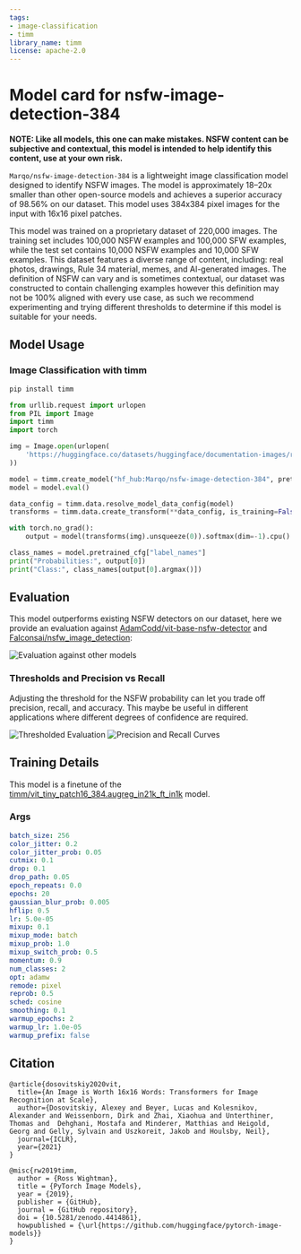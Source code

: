 ```yaml
---
tags:
- image-classification
- timm
library_name: timm
license: apache-2.0
---
```

# Model card for nsfw-image-detection-384

__NOTE: Like all models, this one can make mistakes. NSFW content can be subjective and contextual, this model is intended to help identify this content, use at your own risk.__

`Marqo/nsfw-image-detection-384` is a lightweight image classification model designed to identify NSFW images. The model is approximately 18–20x smaller than other open-source models and achieves a superior accuracy of 98.56% on our dataset. This model uses 384x384 pixel images for the input with 16x16 pixel patches.

This model was trained on a proprietary dataset of 220,000 images. The training set includes 100,000 NSFW examples and 100,000 SFW examples, while the test set contains 10,000 NSFW examples and 10,000 SFW examples. This dataset features a diverse range of content, including: real photos, drawings, Rule 34 material, memes, and AI-generated images. The definition of NSFW can vary and is sometimes contextual, our dataset was constructed to contain challenging examples however this definition may not be 100% aligned with every use case, as such we recommend experimenting and trying different thresholds to determine if this model is suitable for your needs.

## Model Usage

### Image Classification with timm

```bash
pip install timm
```

```python
from urllib.request import urlopen
from PIL import Image
import timm
import torch

img = Image.open(urlopen(
    'https://huggingface.co/datasets/huggingface/documentation-images/resolve/main/beignets-task-guide.png'
))

model = timm.create_model("hf_hub:Marqo/nsfw-image-detection-384", pretrained=True)
model = model.eval()

data_config = timm.data.resolve_model_data_config(model)
transforms = timm.data.create_transform(**data_config, is_training=False)

with torch.no_grad():
    output = model(transforms(img).unsqueeze(0)).softmax(dim=-1).cpu()

class_names = model.pretrained_cfg["label_names"]
print("Probabilities:", output[0])
print("Class:", class_names[output[0].argmax()])
```

## Evaluation

This model outperforms existing NSFW detectors on our dataset, here we provide an evaluation against [AdamCodd/vit-base-nsfw-detector](https://huggingface.co/AdamCodd/vit-base-nsfw-detector) and [Falconsai/nsfw_image_detection](https://huggingface.co/Falconsai/nsfw_image_detection):

![Evaluation against other models](./images/Comparison.png)

### Thresholds and Precision vs Recall

Adjusting the threshold for the NSFW probability can let you trade off precision, recall, and accuracy. This maybe be useful in different applications where different degrees of confidence are required.

![Thresholded Evaluation](./images/ThresholdEvals.png)
![Precision and Recall Curves](./images/PrecisionRecallCurves.png)

## Training Details

This model is a finetune of the [timm/vit_tiny_patch16_384.augreg_in21k_ft_in1k](https://huggingface.co/timm/vit_tiny_patch16_384.augreg_in21k_ft_in1k) model.

### Args

```yml
batch_size: 256
color_jitter: 0.2
color_jitter_prob: 0.05
cutmix: 0.1
drop: 0.1
drop_path: 0.05
epoch_repeats: 0.0
epochs: 20
gaussian_blur_prob: 0.005
hflip: 0.5
lr: 5.0e-05
mixup: 0.1
mixup_mode: batch
mixup_prob: 1.0
mixup_switch_prob: 0.5
momentum: 0.9
num_classes: 2
opt: adamw
remode: pixel
reprob: 0.5
sched: cosine
smoothing: 0.1
warmup_epochs: 2
warmup_lr: 1.0e-05
warmup_prefix: false
```


## Citation

```
@article{dosovitskiy2020vit,
  title={An Image is Worth 16x16 Words: Transformers for Image Recognition at Scale},
  author={Dosovitskiy, Alexey and Beyer, Lucas and Kolesnikov, Alexander and Weissenborn, Dirk and Zhai, Xiaohua and Unterthiner, Thomas and  Dehghani, Mostafa and Minderer, Matthias and Heigold, Georg and Gelly, Sylvain and Uszkoreit, Jakob and Houlsby, Neil},
  journal={ICLR},
  year={2021}
}
```


```
@misc{rw2019timm,
  author = {Ross Wightman},
  title = {PyTorch Image Models},
  year = {2019},
  publisher = {GitHub},
  journal = {GitHub repository},
  doi = {10.5281/zenodo.4414861},
  howpublished = {\url{https://github.com/huggingface/pytorch-image-models}}
}
```